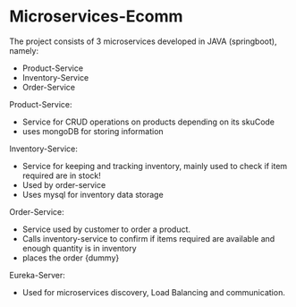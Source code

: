 # Microservices-Ecomm

The project consists of 3 microservices developed in JAVA (springboot), namely:
* Product-Service
* Inventory-Service
* Order-Service

Product-Service:
  * Service for CRUD operations on products depending on its skuCode
  * uses mongoDB for storing information
 
Inventory-Service:
  * Service for keeping and tracking inventory, mainly used to check if item required are in stock!
  * Used by order-service
  * Uses mysql for inventory data storage
  
Order-Service:
  * Service used by customer to order a product.
  * Calls inventory-service to confirm if items required are available and enough quantity is in inventory
  * places the order {dummy}

Eureka-Server:
  * Used for microservices discovery, Load Balancing and communication.
 
